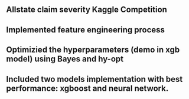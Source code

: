 ## Allstate claim severity Kaggle Competition

## Implemented feature engineering process
## Optimizied the hyperparameters (demo in xgb model) using Bayes and hy-opt
## Included two models implementation with best performance: xgboost and neural network.